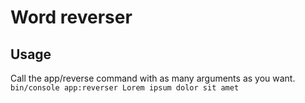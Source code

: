 Word reverser
=============

## Usage
Call the app/reverse command with as many arguments as you want.
`bin/console app:reverser Lorem ipsum dolor sit amet`
